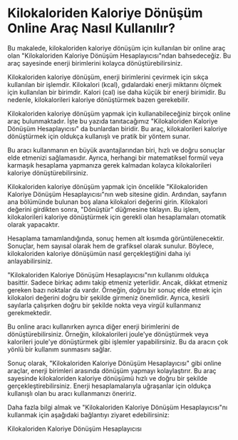Kilokaloriden Kaloriye Dönüşüm Online Araç Nasıl Kullanılır?
============================================================

Bu makalede, kilokaloriden kaloriye dönüşüm için kullanılan bir online araç olan "Kilokaloriden Kaloriye Dönüşüm Hesaplayıcısı"ndan bahsedeceğiz. Bu araç sayesinde enerji birimlerini kolayca dönüştürebilirsiniz.

Kilokaloriden kaloriye dönüşüm, enerji birimlerini çevirmek için sıkça kullanılan bir işlemdir. Kilokalori (kcal), gıdalardaki enerji miktarını ölçmek için kullanılan bir birimdir. Kalori (cal) ise daha küçük bir enerji birimidir. Bu nedenle, kilokalorileri kaloriye dönüştürmek bazen gerekebilir.

Kilokaloriden kaloriye dönüşüm yapmak için kullanabileceğiniz birçok online araç bulunmaktadır. İşte bu yazıda tanıtacağımız "Kilokaloriden Kaloriye Dönüşüm Hesaplayıcısı" da bunlardan biridir. Bu araç, kilokalorileri kaloriye dönüştürmek için oldukça kullanışlı ve pratik bir yöntem sunar.

Bu aracı kullanmanın en büyük avantajlarından biri, hızlı ve doğru sonuçlar elde etmenizi sağlamasıdır. Ayrıca, herhangi bir matematiksel formül veya karmaşık hesaplama yapmanıza gerek kalmadan kolayca kilokalorileri kaloriye dönüştürebilirsiniz.

Kilokaloriden kaloriye dönüşüm yapmak için öncelikle "Kilokaloriden Kaloriye Dönüşüm Hesaplayıcısı"nın web sitesine gidin. Ardından, sayfanın ana bölümünde bulunan boş alana kilokalori değerini girin. Kilokalori değerini girdikten sonra, "Dönüştür" düğmesine tıklayın. Bu işlem, kilokalorileri kaloriye dönüştürmek için gerekli olan hesaplamaları otomatik olarak yapacaktır.

Hesaplama tamamlandığında, sonuç hemen alt kısımda görüntülenecektir. Sonuçlar, hem sayısal olarak hem de grafiksel olarak sunulur. Böylece, kilokaloriden kaloriye dönüşümün nasıl gerçekleştiğini daha iyi anlayabilirsiniz.

"Kilokaloriden Kaloriye Dönüşüm Hesaplayıcısı"nın kullanımı oldukça basittir. Sadece birkaç adımı takip etmeniz yeterlidir. Ancak, dikkat etmeniz gereken bazı noktalar da vardır. Örneğin, doğru bir sonuç elde etmek için kilokalori değerini doğru bir şekilde girmeniz önemlidir. Ayrıca, kesirli sayılarla çalışırken doğru bir şekilde nokta veya virgül kullanmanız gerekmektedir.

Bu online aracı kullanırken ayrıca diğer enerji birimlerini de dönüştürebilirsiniz. Örneğin, kilokalorileri joule'ye dönüştürmek veya kalorileri joule'ye dönüştürmek gibi işlemler yapabilirsiniz. Bu da aracın çok yönlü bir kullanım sunmasını sağlar.

Sonuç olarak, "Kilokaloriden Kaloriye Dönüşüm Hesaplayıcısı" gibi online araçlar, enerji birimleri arasında dönüşüm yapmayı kolaylaştırır. Bu araç sayesinde kilokaloriden kaloriye dönüşümü hızlı ve doğru bir şekilde gerçekleştirebilirsiniz. Enerji hesaplamalarıyla uğraşanlar için oldukça kullanışlı olan bu aracı kullanmanızı öneririz.

Daha fazla bilgi almak ve "Kilokaloriden Kaloriye Dönüşüm Hesaplayıcısı"nı kullanmak için aşağıdaki bağlantıyı ziyaret edebilirsiniz:

Kilokaloriden Kaloriye Dönüşüm Hesaplayıcısı